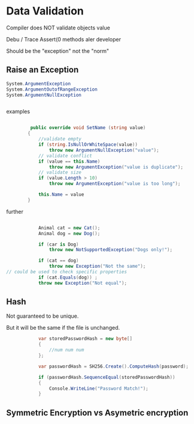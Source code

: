 # Data Validation

Compiler does NOT validate objects value

Debu / Trace Assert(0 methods aler developer

Should be the "exception" not the "norm"

## Raise an Exception

```C#
System.ArgumentException
System.ArgumentOutofRangeException
System.ArgumentNullException



```
examples
```C#

         public override void SetName (string value)
        {
            //validate empty
            if (string.IsNullOrWhiteSpace(value))
                throw new ArgumentNullException("value");
            // validate conflict
            if (value == this.Name)
                throw new ArgumentException("value is duplicate");
            // validate size
            if (value.Length > 10)
                throw new ArgumentException("value is too long");

            this.Name = value
        }

```
further 

```C#

            Animal cat = new Cat();
            Animal dog = new Dog();

            if (car is Dog)
                throw new NotSupportedException("Dogs only!");

            if (cat == dog)
                throw new Exception("Not the same");
// could be used to check specific properties
            if (cat.Equals(dog)) ;
            throw new Exception("Not equal");

````


## Hash

Not guaranteed to be unique. 

But it will be the same if the file is unchanged.

```C#
            var storedPasswordHash = new byte[]
            {
                //num num num
            };

            var passwordHash = SH256.Create().ComputeHash(password);

            if (passwordHash.SequenceEqual(storedPasswordHash))
            {
                Console.WriteLine("Password Match!");
            }

```

## Symmetric Encryption vs Asymetric encryption

